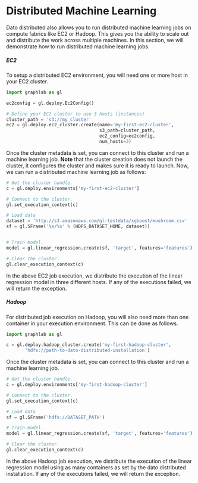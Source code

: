 # Distributed Machine Learning 

Dato distributed also allows you to run distributed machine learning jobs on
compute fabrics like EC2 or Hadoop. This gives you the ability to scale out and
distribute the work across multiple machines. In this section, we will
demonstrate how to run distributed machine learning jobs. 


##### EC2

To setup a distributed EC2 environment, you will need one or more host in your
EC2 cluster.

```python
import graphlab as gl

ec2config = gl.deploy.Ec2Config()

# Define your EC2 cluster to use 3 hosts (instances)
cluster_path = 's3://my_cluster'
ec2 = gl.deploy.ec2_cluster.create(name='my-first-ec2-cluster',
                                   s3_path=cluster_path,
                                   ec2_config=ec2config,
                                   num_hosts=3)
```

Once the cluster metadata is set, you can connect to this cluster and run a
machine learning job. **Note** that the cluster creation does not launch the
cluster, it configures the cluster and makes sure it is ready to launch. Now,
we can run a distributed machine learning job as follows:

```python
# Get the cluster handle.
c = gl.deploy.environments['my-first-ec2-cluster']

# Connect to the cluster.
gl.set_execution_context(c)

# Load data
dataset = 'http://s3.amazonaws.com/gl-testdata/xgboost/mushroom.csv'
sf = gl.SFrame('%s/%s' % (HDFS_DATASET_HOME, dataset))


# Train model.
model = gl.linear_regression.create(sf, 'target', features='features')

# Clear the cluster.
gl.clear_execution_context(c)
```

In the above EC2 job execution, we distribute the execution of the linear
regression model in three different hosts. If any of the executions failed, we
will return the exception.

##### Hadoop

For distributed job execution on Hadoop, you will also need more than one
container in your execution environment. This can be done as follows.

```python
import graphlab as gl

c = gl.deploy.hadoop_cluster.create('my-first-hadoop-cluster',
       'hdfs://path-to-dato-distributed-installation')
```

Once the cluster metadata is set, you can connect to this cluster and run a
machine learning job. 

```python
# Get the cluster handle.
c = gl.deploy.environments['my-first-hadoop-cluster']

# Connect to the cluster.
gl.set_execution_context(c)

# Load data
sf = gl.SFrame('hdfs://DATASET_PATH')

# Train model.
model = gl.linear_regression.create(sf, 'target', features='features')

# Clear the cluster.
gl.clear_execution_context(c)
```

In the above Hadoop job execution, we distribute the execution of the linear
regression model using as many containers as set by the dato distributed
installation. If any of the executions failed, we will return the exception.
